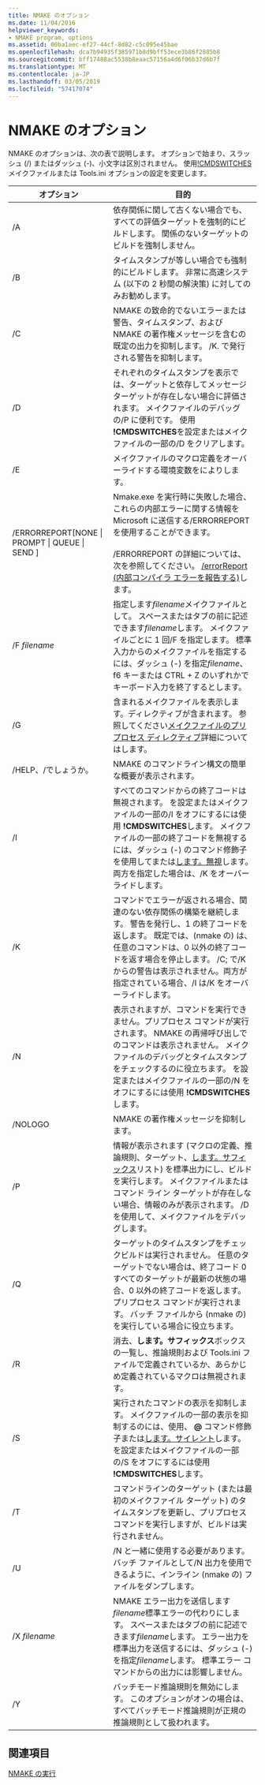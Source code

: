 ```yaml
---
title: NMAKE のオプション
ms.date: 11/04/2016
helpviewer_keywords:
- NMAKE program, options
ms.assetid: 00ba1aec-ef27-44cf-8d82-c5c095e45bae
ms.openlocfilehash: dca7b94935f385971b8d9bff53ece3b86f2885b8
ms.sourcegitcommit: bff17488ac5538b8eaac57156a4d6f06b37d6b7f
ms.translationtype: MT
ms.contentlocale: ja-JP
ms.lasthandoff: 03/05/2019
ms.locfileid: "57417074"
---
```

# <a name="nmake-options"></a>NMAKE のオプション

NMAKE のオプションは、次の表で説明します。 オプションで始まり、スラッシュ (/) またはダッシュ (-)、小文字は区別されません。 使用[!CMDSWITCHES](../build/makefile-preprocessing-directives.md)メイクファイルまたは Tools.ini オプションの設定を変更します。

|オプション|目的|
|------------|-------------|
|/A|依存関係に関して古くない場合でも、すべての評価ターゲットを強制的にビルドします。 関係のないターゲットのビルドを強制しません。|
|/B|タイムスタンプが等しい場合でも強制的にビルドします。 非常に高速システム (以下の 2 秒間の解決策) に対してのみお勧めします。|
|/C|NMAKE の致命的でないエラーまたは警告、タイムスタンプ、および NMAKE の著作権メッセージを含むの既定の出力を抑制します。 /K. で発行される警告を抑制します。|
|/D|それぞれのタイムスタンプを表示では、ターゲットと依存してメッセージ ターゲットが存在しない場合に評価されます。 メイクファイルのデバッグの/P に便利です。 使用 **!CMDSWITCHES**を設定またはメイクファイルの一部の/D をクリアします。|
|/E|メイクファイルのマクロ定義をオーバーライドする環境変数をによりします。|
|/ERRORREPORT[NONE &#124; PROMPT &#124; QUEUE &#124; SEND ]|Nmake.exe を実行時に失敗した場合、これらの内部エラーに関する情報を Microsoft に送信する/ERRORREPORT を使用することができます。<br /><br /> /ERRORREPORT の詳細については、次を参照してください。 [/errorReport (内部コンパイラ エラーを報告する)](../build/reference/errorreport-report-internal-compiler-errors.md)します。|
|/F *filename*|指定します*filename*メイクファイルとして。 スペースまたはタブの前に記述できます*filename*します。 メイクファイルごとに 1 回/F を指定します。 標準入力からのメイクファイルを指定するには、ダッシュ (-) を指定*filename*、f6 キーまたは CTRL + Z のいずれかでキーボード入力を終了するとします。|
|/G|含まれるメイクファイルを表示します。ディレクティブが含まれます。  参照してください[メイクファイルのプリプロセス ディレクティブ](../build/makefile-preprocessing-directives.md)詳細についてはします。|
|/HELP、/でしょうか。|NMAKE のコマンドライン構文の簡単な概要が表示されます。|
|/I|すべてのコマンドからの終了コードは無視されます。 を設定またはメイクファイルの一部の/I をオフにするには使用 **!CMDSWITCHES**します。 メイクファイルの一部の終了コードを無視するには、ダッシュ (-) のコマンド修飾子を使用してまたは[します。無視](../build/dot-directives.md)します。 両方を指定した場合は、/K をオーバーライドします。|
|/K|コマンドでエラーが返される場合、関連のない依存関係の構築を継続します。 警告を発行し、1 の終了コードを返します。 既定では、(nmake の) は、任意のコマンドは、0 以外の終了コードを返す場合を停止します。 /C; で/K からの警告は表示されません。両方が指定されている場合、/I は/K をオーバーライドします。|
|/N|表示されますが、コマンドを実行できません。プリプロセス コマンドが実行されます。 NMAKE の再帰呼び出しでのコマンドは表示されません。 メイクファイルのデバッグとタイムスタンプをチェックするのに役立ちます。 を設定またはメイクファイルの一部の/N をオフにするには使用 **!CMDSWITCHES**します。|
|/NOLOGO|NMAKE の著作権メッセージを抑制します。|
|/P|情報が表示されます (マクロの定義、推論規則、ターゲット、[します。サフィックス](../build/dot-directives.md)リスト) を標準出力にし、ビルドを実行します。 メイクファイルまたはコマンド ライン ターゲットが存在しない場合、情報のみが表示されます。 /D を使用して、メイクファイルをデバッグします。|
|/Q|ターゲットのタイムスタンプをチェックビルドは実行されません。 任意のターゲットでない場合は、終了コード 0 すべてのターゲットが最新の状態の場合、0 以外の終了コードを返します。 プリプロセス コマンドが実行されます。 バッチ ファイルから (nmake の) を実行している場合に役立ちます。|
|/R|消去、**します。サフィックス**ボックスの一覧し、推論規則および Tools.ini ファイルで定義されているか、あらかじめ定義されているマクロは無視されます。|
|/S|実行されたコマンドの表示を抑制します。 メイクファイルの一部の表示を抑制するのには、使用、 **\@** コマンド修飾子または[します。サイレント](../build/dot-directives.md)します。 を設定またはメイクファイルの一部の/S をオフにするには使用 **!CMDSWITCHES**します。|
|/T|コマンドラインのターゲット (または最初のメイクファイル ターゲット) のタイムスタンプを更新し、プリプロセス コマンドを実行しますが、ビルドは実行されません。|
|/U|/N と一緒に使用する必要があります。 バッチ ファイルとして/N 出力を使用できるように、インライン (nmake の) ファイルをダンプします。|
|/X *filename*|NMAKE エラー出力を送信します*filename*標準エラーの代わりにします。 スペースまたはタブの前に記述できます*filename*します。 エラー出力を標準出力を送信するには、ダッシュ (-) を指定*filename*します。 標準エラー コマンドからの出力には影響しません。|
|/Y|バッチモード推論規則を無効にします。 このオプションがオンの場合は、すべてバッチモード推論規則が正規の推論規則として扱われます。|

## <a name="see-also"></a>関連項目

[NMAKE の実行](../build/running-nmake.md)
